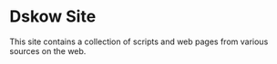 # Dskow Site

This site contains a collection of scripts and web pages from various sources on the web.

